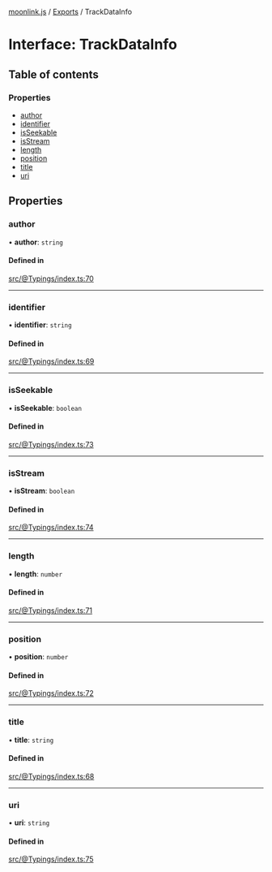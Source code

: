 [moonlink.js](../README.md) / [Exports](../modules.md) / TrackDataInfo

# Interface: TrackDataInfo

## Table of contents

### Properties

- [author](TrackDataInfo.md#author)
- [identifier](TrackDataInfo.md#identifier)
- [isSeekable](TrackDataInfo.md#isseekable)
- [isStream](TrackDataInfo.md#isstream)
- [length](TrackDataInfo.md#length)
- [position](TrackDataInfo.md#position)
- [title](TrackDataInfo.md#title)
- [uri](TrackDataInfo.md#uri)

## Properties

### author

• **author**: `string`

#### Defined in

[src/@Typings/index.ts:70](https://github.com/Ecliptia/moonlink.js/blob/695a75b/src/@Typings/index.ts#L70)

___

### identifier

• **identifier**: `string`

#### Defined in

[src/@Typings/index.ts:69](https://github.com/Ecliptia/moonlink.js/blob/695a75b/src/@Typings/index.ts#L69)

___

### isSeekable

• **isSeekable**: `boolean`

#### Defined in

[src/@Typings/index.ts:73](https://github.com/Ecliptia/moonlink.js/blob/695a75b/src/@Typings/index.ts#L73)

___

### isStream

• **isStream**: `boolean`

#### Defined in

[src/@Typings/index.ts:74](https://github.com/Ecliptia/moonlink.js/blob/695a75b/src/@Typings/index.ts#L74)

___

### length

• **length**: `number`

#### Defined in

[src/@Typings/index.ts:71](https://github.com/Ecliptia/moonlink.js/blob/695a75b/src/@Typings/index.ts#L71)

___

### position

• **position**: `number`

#### Defined in

[src/@Typings/index.ts:72](https://github.com/Ecliptia/moonlink.js/blob/695a75b/src/@Typings/index.ts#L72)

___

### title

• **title**: `string`

#### Defined in

[src/@Typings/index.ts:68](https://github.com/Ecliptia/moonlink.js/blob/695a75b/src/@Typings/index.ts#L68)

___

### uri

• **uri**: `string`

#### Defined in

[src/@Typings/index.ts:75](https://github.com/Ecliptia/moonlink.js/blob/695a75b/src/@Typings/index.ts#L75)
